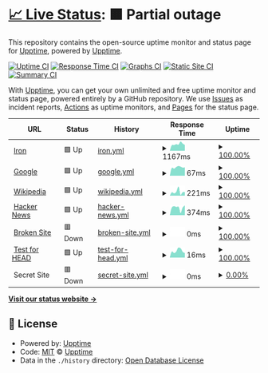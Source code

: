 # [📈 Live Status](https://demo.upptime.js.org): <!--live status--> **🟧 Partial outage**

This repository contains the open-source uptime monitor and status page for [Upptime](https://upptime.js.org), powered by [Upptime](https://github.com/upptime/upptime).

[![Uptime CI](https://github.com/koj-co/upptime/workflows/Uptime%20CI/badge.svg)](https://github.com/koj-co/upptime/actions?query=workflow%3A%22Uptime+CI%22)
[![Response Time CI](https://github.com/koj-co/upptime/workflows/Response%20Time%20CI/badge.svg)](https://github.com/koj-co/upptime/actions?query=workflow%3A%22Response+Time+CI%22)
[![Graphs CI](https://github.com/koj-co/upptime/workflows/Graphs%20CI/badge.svg)](https://github.com/koj-co/upptime/actions?query=workflow%3A%22Graphs+CI%22)
[![Static Site CI](https://github.com/koj-co/upptime/workflows/Static%20Site%20CI/badge.svg)](https://github.com/koj-co/upptime/actions?query=workflow%3A%22Static+Site+CI%22)
[![Summary CI](https://github.com/koj-co/upptime/workflows/Summary%20CI/badge.svg)](https://github.com/koj-co/upptime/actions?query=workflow%3A%22Summary+CI%22)

With [Upptime](https://upptime.js.org), you can get your own unlimited and free uptime monitor and status page, powered entirely by a GitHub repository. We use [Issues](https://github.com/upptime/upptime/issues) as incident reports, [Actions](https://github.com/acolintech/iron-upptime/actions) as uptime monitors, and [Pages](https://demo.upptime.js.org) for the status page.

<!--start: status pages-->
<!-- This summary is generated by Upptime (https://github.com/upptime/upptime) -->
<!-- Do not edit this manually, your changes will be overwritten -->
<!-- prettier-ignore -->
| URL | Status | History | Response Time | Uptime |
| --- | ------ | ------- | ------------- | ------ |
| <img alt="" src="https://icons.duckduckgo.com/ip3/rcontrol.com.mx.ico" height="13"> [Iron](https://rcontrol.com.mx) | 🟩 Up | [iron.yml](https://github.com/acolintech/iron-upptime/commits/HEAD/history/iron.yml) | <details><summary><img alt="Response time graph" src="./graphs/iron/response-time-week.png" height="20"> 1167ms</summary><br><a href="https://acolintech.github.io/iron-upptime/history/iron"><img alt="Response time 1406" src="https://img.shields.io/endpoint?url=https%3A%2F%2Fraw.githubusercontent.com%2Facolintech%2Firon-upptime%2FHEAD%2Fapi%2Firon%2Fresponse-time.json"></a><br><a href="https://acolintech.github.io/iron-upptime/history/iron"><img alt="24-hour response time 1030" src="https://img.shields.io/endpoint?url=https%3A%2F%2Fraw.githubusercontent.com%2Facolintech%2Firon-upptime%2FHEAD%2Fapi%2Firon%2Fresponse-time-day.json"></a><br><a href="https://acolintech.github.io/iron-upptime/history/iron"><img alt="7-day response time 1167" src="https://img.shields.io/endpoint?url=https%3A%2F%2Fraw.githubusercontent.com%2Facolintech%2Firon-upptime%2FHEAD%2Fapi%2Firon%2Fresponse-time-week.json"></a><br><a href="https://acolintech.github.io/iron-upptime/history/iron"><img alt="30-day response time 1200" src="https://img.shields.io/endpoint?url=https%3A%2F%2Fraw.githubusercontent.com%2Facolintech%2Firon-upptime%2FHEAD%2Fapi%2Firon%2Fresponse-time-month.json"></a><br><a href="https://acolintech.github.io/iron-upptime/history/iron"><img alt="1-year response time 1315" src="https://img.shields.io/endpoint?url=https%3A%2F%2Fraw.githubusercontent.com%2Facolintech%2Firon-upptime%2FHEAD%2Fapi%2Firon%2Fresponse-time-year.json"></a></details> | <details><summary><a href="https://acolintech.github.io/iron-upptime/history/iron">100.00%</a></summary><a href="https://acolintech.github.io/iron-upptime/history/iron"><img alt="All-time uptime 99.90%" src="https://img.shields.io/endpoint?url=https%3A%2F%2Fraw.githubusercontent.com%2Facolintech%2Firon-upptime%2FHEAD%2Fapi%2Firon%2Fuptime.json"></a><br><a href="https://acolintech.github.io/iron-upptime/history/iron"><img alt="24-hour uptime 100.00%" src="https://img.shields.io/endpoint?url=https%3A%2F%2Fraw.githubusercontent.com%2Facolintech%2Firon-upptime%2FHEAD%2Fapi%2Firon%2Fuptime-day.json"></a><br><a href="https://acolintech.github.io/iron-upptime/history/iron"><img alt="7-day uptime 100.00%" src="https://img.shields.io/endpoint?url=https%3A%2F%2Fraw.githubusercontent.com%2Facolintech%2Firon-upptime%2FHEAD%2Fapi%2Firon%2Fuptime-week.json"></a><br><a href="https://acolintech.github.io/iron-upptime/history/iron"><img alt="30-day uptime 100.00%" src="https://img.shields.io/endpoint?url=https%3A%2F%2Fraw.githubusercontent.com%2Facolintech%2Firon-upptime%2FHEAD%2Fapi%2Firon%2Fuptime-month.json"></a><br><a href="https://acolintech.github.io/iron-upptime/history/iron"><img alt="1-year uptime 99.99%" src="https://img.shields.io/endpoint?url=https%3A%2F%2Fraw.githubusercontent.com%2Facolintech%2Firon-upptime%2FHEAD%2Fapi%2Firon%2Fuptime-year.json"></a></details>
| <img alt="" src="https://icons.duckduckgo.com/ip3/www.google.com.ico" height="13"> [Google](https://www.google.com) | 🟩 Up | [google.yml](https://github.com/acolintech/iron-upptime/commits/HEAD/history/google.yml) | <details><summary><img alt="Response time graph" src="./graphs/google/response-time-week.png" height="20"> 67ms</summary><br><a href="https://acolintech.github.io/iron-upptime/history/google"><img alt="Response time 104" src="https://img.shields.io/endpoint?url=https%3A%2F%2Fraw.githubusercontent.com%2Facolintech%2Firon-upptime%2FHEAD%2Fapi%2Fgoogle%2Fresponse-time.json"></a><br><a href="https://acolintech.github.io/iron-upptime/history/google"><img alt="24-hour response time 66" src="https://img.shields.io/endpoint?url=https%3A%2F%2Fraw.githubusercontent.com%2Facolintech%2Firon-upptime%2FHEAD%2Fapi%2Fgoogle%2Fresponse-time-day.json"></a><br><a href="https://acolintech.github.io/iron-upptime/history/google"><img alt="7-day response time 67" src="https://img.shields.io/endpoint?url=https%3A%2F%2Fraw.githubusercontent.com%2Facolintech%2Firon-upptime%2FHEAD%2Fapi%2Fgoogle%2Fresponse-time-week.json"></a><br><a href="https://acolintech.github.io/iron-upptime/history/google"><img alt="30-day response time 83" src="https://img.shields.io/endpoint?url=https%3A%2F%2Fraw.githubusercontent.com%2Facolintech%2Firon-upptime%2FHEAD%2Fapi%2Fgoogle%2Fresponse-time-month.json"></a><br><a href="https://acolintech.github.io/iron-upptime/history/google"><img alt="1-year response time 104" src="https://img.shields.io/endpoint?url=https%3A%2F%2Fraw.githubusercontent.com%2Facolintech%2Firon-upptime%2FHEAD%2Fapi%2Fgoogle%2Fresponse-time-year.json"></a></details> | <details><summary><a href="https://acolintech.github.io/iron-upptime/history/google">100.00%</a></summary><a href="https://acolintech.github.io/iron-upptime/history/google"><img alt="All-time uptime 100.00%" src="https://img.shields.io/endpoint?url=https%3A%2F%2Fraw.githubusercontent.com%2Facolintech%2Firon-upptime%2FHEAD%2Fapi%2Fgoogle%2Fuptime.json"></a><br><a href="https://acolintech.github.io/iron-upptime/history/google"><img alt="24-hour uptime 100.00%" src="https://img.shields.io/endpoint?url=https%3A%2F%2Fraw.githubusercontent.com%2Facolintech%2Firon-upptime%2FHEAD%2Fapi%2Fgoogle%2Fuptime-day.json"></a><br><a href="https://acolintech.github.io/iron-upptime/history/google"><img alt="7-day uptime 100.00%" src="https://img.shields.io/endpoint?url=https%3A%2F%2Fraw.githubusercontent.com%2Facolintech%2Firon-upptime%2FHEAD%2Fapi%2Fgoogle%2Fuptime-week.json"></a><br><a href="https://acolintech.github.io/iron-upptime/history/google"><img alt="30-day uptime 100.00%" src="https://img.shields.io/endpoint?url=https%3A%2F%2Fraw.githubusercontent.com%2Facolintech%2Firon-upptime%2FHEAD%2Fapi%2Fgoogle%2Fuptime-month.json"></a><br><a href="https://acolintech.github.io/iron-upptime/history/google"><img alt="1-year uptime 99.99%" src="https://img.shields.io/endpoint?url=https%3A%2F%2Fraw.githubusercontent.com%2Facolintech%2Firon-upptime%2FHEAD%2Fapi%2Fgoogle%2Fuptime-year.json"></a></details>
| <img alt="" src="https://icons.duckduckgo.com/ip3/en.wikipedia.org.ico" height="13"> [Wikipedia](https://en.wikipedia.org) | 🟩 Up | [wikipedia.yml](https://github.com/acolintech/iron-upptime/commits/HEAD/history/wikipedia.yml) | <details><summary><img alt="Response time graph" src="./graphs/wikipedia/response-time-week.png" height="20"> 221ms</summary><br><a href="https://acolintech.github.io/iron-upptime/history/wikipedia"><img alt="Response time 215" src="https://img.shields.io/endpoint?url=https%3A%2F%2Fraw.githubusercontent.com%2Facolintech%2Firon-upptime%2FHEAD%2Fapi%2Fwikipedia%2Fresponse-time.json"></a><br><a href="https://acolintech.github.io/iron-upptime/history/wikipedia"><img alt="24-hour response time 219" src="https://img.shields.io/endpoint?url=https%3A%2F%2Fraw.githubusercontent.com%2Facolintech%2Firon-upptime%2FHEAD%2Fapi%2Fwikipedia%2Fresponse-time-day.json"></a><br><a href="https://acolintech.github.io/iron-upptime/history/wikipedia"><img alt="7-day response time 221" src="https://img.shields.io/endpoint?url=https%3A%2F%2Fraw.githubusercontent.com%2Facolintech%2Firon-upptime%2FHEAD%2Fapi%2Fwikipedia%2Fresponse-time-week.json"></a><br><a href="https://acolintech.github.io/iron-upptime/history/wikipedia"><img alt="30-day response time 231" src="https://img.shields.io/endpoint?url=https%3A%2F%2Fraw.githubusercontent.com%2Facolintech%2Firon-upptime%2FHEAD%2Fapi%2Fwikipedia%2Fresponse-time-month.json"></a><br><a href="https://acolintech.github.io/iron-upptime/history/wikipedia"><img alt="1-year response time 210" src="https://img.shields.io/endpoint?url=https%3A%2F%2Fraw.githubusercontent.com%2Facolintech%2Firon-upptime%2FHEAD%2Fapi%2Fwikipedia%2Fresponse-time-year.json"></a></details> | <details><summary><a href="https://acolintech.github.io/iron-upptime/history/wikipedia">100.00%</a></summary><a href="https://acolintech.github.io/iron-upptime/history/wikipedia"><img alt="All-time uptime 100.00%" src="https://img.shields.io/endpoint?url=https%3A%2F%2Fraw.githubusercontent.com%2Facolintech%2Firon-upptime%2FHEAD%2Fapi%2Fwikipedia%2Fuptime.json"></a><br><a href="https://acolintech.github.io/iron-upptime/history/wikipedia"><img alt="24-hour uptime 100.00%" src="https://img.shields.io/endpoint?url=https%3A%2F%2Fraw.githubusercontent.com%2Facolintech%2Firon-upptime%2FHEAD%2Fapi%2Fwikipedia%2Fuptime-day.json"></a><br><a href="https://acolintech.github.io/iron-upptime/history/wikipedia"><img alt="7-day uptime 100.00%" src="https://img.shields.io/endpoint?url=https%3A%2F%2Fraw.githubusercontent.com%2Facolintech%2Firon-upptime%2FHEAD%2Fapi%2Fwikipedia%2Fuptime-week.json"></a><br><a href="https://acolintech.github.io/iron-upptime/history/wikipedia"><img alt="30-day uptime 100.00%" src="https://img.shields.io/endpoint?url=https%3A%2F%2Fraw.githubusercontent.com%2Facolintech%2Firon-upptime%2FHEAD%2Fapi%2Fwikipedia%2Fuptime-month.json"></a><br><a href="https://acolintech.github.io/iron-upptime/history/wikipedia"><img alt="1-year uptime 100.00%" src="https://img.shields.io/endpoint?url=https%3A%2F%2Fraw.githubusercontent.com%2Facolintech%2Firon-upptime%2FHEAD%2Fapi%2Fwikipedia%2Fuptime-year.json"></a></details>
| <img alt="" src="https://icons.duckduckgo.com/ip3/news.ycombinator.com.ico" height="13"> [Hacker News](https://news.ycombinator.com) | 🟩 Up | [hacker-news.yml](https://github.com/acolintech/iron-upptime/commits/HEAD/history/hacker-news.yml) | <details><summary><img alt="Response time graph" src="./graphs/hacker-news/response-time-week.png" height="20"> 374ms</summary><br><a href="https://acolintech.github.io/iron-upptime/history/hacker-news"><img alt="Response time 309" src="https://img.shields.io/endpoint?url=https%3A%2F%2Fraw.githubusercontent.com%2Facolintech%2Firon-upptime%2FHEAD%2Fapi%2Fhacker-news%2Fresponse-time.json"></a><br><a href="https://acolintech.github.io/iron-upptime/history/hacker-news"><img alt="24-hour response time 486" src="https://img.shields.io/endpoint?url=https%3A%2F%2Fraw.githubusercontent.com%2Facolintech%2Firon-upptime%2FHEAD%2Fapi%2Fhacker-news%2Fresponse-time-day.json"></a><br><a href="https://acolintech.github.io/iron-upptime/history/hacker-news"><img alt="7-day response time 374" src="https://img.shields.io/endpoint?url=https%3A%2F%2Fraw.githubusercontent.com%2Facolintech%2Firon-upptime%2FHEAD%2Fapi%2Fhacker-news%2Fresponse-time-week.json"></a><br><a href="https://acolintech.github.io/iron-upptime/history/hacker-news"><img alt="30-day response time 370" src="https://img.shields.io/endpoint?url=https%3A%2F%2Fraw.githubusercontent.com%2Facolintech%2Firon-upptime%2FHEAD%2Fapi%2Fhacker-news%2Fresponse-time-month.json"></a><br><a href="https://acolintech.github.io/iron-upptime/history/hacker-news"><img alt="1-year response time 308" src="https://img.shields.io/endpoint?url=https%3A%2F%2Fraw.githubusercontent.com%2Facolintech%2Firon-upptime%2FHEAD%2Fapi%2Fhacker-news%2Fresponse-time-year.json"></a></details> | <details><summary><a href="https://acolintech.github.io/iron-upptime/history/hacker-news">100.00%</a></summary><a href="https://acolintech.github.io/iron-upptime/history/hacker-news"><img alt="All-time uptime 99.93%" src="https://img.shields.io/endpoint?url=https%3A%2F%2Fraw.githubusercontent.com%2Facolintech%2Firon-upptime%2FHEAD%2Fapi%2Fhacker-news%2Fuptime.json"></a><br><a href="https://acolintech.github.io/iron-upptime/history/hacker-news"><img alt="24-hour uptime 100.00%" src="https://img.shields.io/endpoint?url=https%3A%2F%2Fraw.githubusercontent.com%2Facolintech%2Firon-upptime%2FHEAD%2Fapi%2Fhacker-news%2Fuptime-day.json"></a><br><a href="https://acolintech.github.io/iron-upptime/history/hacker-news"><img alt="7-day uptime 100.00%" src="https://img.shields.io/endpoint?url=https%3A%2F%2Fraw.githubusercontent.com%2Facolintech%2Firon-upptime%2FHEAD%2Fapi%2Fhacker-news%2Fuptime-week.json"></a><br><a href="https://acolintech.github.io/iron-upptime/history/hacker-news"><img alt="30-day uptime 99.39%" src="https://img.shields.io/endpoint?url=https%3A%2F%2Fraw.githubusercontent.com%2Facolintech%2Firon-upptime%2FHEAD%2Fapi%2Fhacker-news%2Fuptime-month.json"></a><br><a href="https://acolintech.github.io/iron-upptime/history/hacker-news"><img alt="1-year uptime 99.90%" src="https://img.shields.io/endpoint?url=https%3A%2F%2Fraw.githubusercontent.com%2Facolintech%2Firon-upptime%2FHEAD%2Fapi%2Fhacker-news%2Fuptime-year.json"></a></details>
| <img alt="" src="https://icons.duckduckgo.com/ip3/thissitedoesnotexist.com.ico" height="13"> [Broken Site](https://thissitedoesnotexist.com) | 🟥 Down | [broken-site.yml](https://github.com/acolintech/iron-upptime/commits/HEAD/history/broken-site.yml) | <details><summary><img alt="Response time graph" src="./graphs/broken-site/response-time-week.png" height="20"> 0ms</summary><br><a href="https://acolintech.github.io/iron-upptime/history/broken-site"><img alt="Response time 0" src="https://img.shields.io/endpoint?url=https%3A%2F%2Fraw.githubusercontent.com%2Facolintech%2Firon-upptime%2FHEAD%2Fapi%2Fbroken-site%2Fresponse-time.json"></a><br><a href="https://acolintech.github.io/iron-upptime/history/broken-site"><img alt="24-hour response time 0" src="https://img.shields.io/endpoint?url=https%3A%2F%2Fraw.githubusercontent.com%2Facolintech%2Firon-upptime%2FHEAD%2Fapi%2Fbroken-site%2Fresponse-time-day.json"></a><br><a href="https://acolintech.github.io/iron-upptime/history/broken-site"><img alt="7-day response time 0" src="https://img.shields.io/endpoint?url=https%3A%2F%2Fraw.githubusercontent.com%2Facolintech%2Firon-upptime%2FHEAD%2Fapi%2Fbroken-site%2Fresponse-time-week.json"></a><br><a href="https://acolintech.github.io/iron-upptime/history/broken-site"><img alt="30-day response time 0" src="https://img.shields.io/endpoint?url=https%3A%2F%2Fraw.githubusercontent.com%2Facolintech%2Firon-upptime%2FHEAD%2Fapi%2Fbroken-site%2Fresponse-time-month.json"></a><br><a href="https://acolintech.github.io/iron-upptime/history/broken-site"><img alt="1-year response time 0" src="https://img.shields.io/endpoint?url=https%3A%2F%2Fraw.githubusercontent.com%2Facolintech%2Firon-upptime%2FHEAD%2Fapi%2Fbroken-site%2Fresponse-time-year.json"></a></details> | <details><summary><a href="https://acolintech.github.io/iron-upptime/history/broken-site">100.00%</a></summary><a href="https://acolintech.github.io/iron-upptime/history/broken-site"><img alt="All-time uptime 100.00%" src="https://img.shields.io/endpoint?url=https%3A%2F%2Fraw.githubusercontent.com%2Facolintech%2Firon-upptime%2FHEAD%2Fapi%2Fbroken-site%2Fuptime.json"></a><br><a href="https://acolintech.github.io/iron-upptime/history/broken-site"><img alt="24-hour uptime 100.00%" src="https://img.shields.io/endpoint?url=https%3A%2F%2Fraw.githubusercontent.com%2Facolintech%2Firon-upptime%2FHEAD%2Fapi%2Fbroken-site%2Fuptime-day.json"></a><br><a href="https://acolintech.github.io/iron-upptime/history/broken-site"><img alt="7-day uptime 100.00%" src="https://img.shields.io/endpoint?url=https%3A%2F%2Fraw.githubusercontent.com%2Facolintech%2Firon-upptime%2FHEAD%2Fapi%2Fbroken-site%2Fuptime-week.json"></a><br><a href="https://acolintech.github.io/iron-upptime/history/broken-site"><img alt="30-day uptime 100.00%" src="https://img.shields.io/endpoint?url=https%3A%2F%2Fraw.githubusercontent.com%2Facolintech%2Firon-upptime%2FHEAD%2Fapi%2Fbroken-site%2Fuptime-month.json"></a><br><a href="https://acolintech.github.io/iron-upptime/history/broken-site"><img alt="1-year uptime 100.00%" src="https://img.shields.io/endpoint?url=https%3A%2F%2Fraw.githubusercontent.com%2Facolintech%2Firon-upptime%2FHEAD%2Fapi%2Fbroken-site%2Fuptime-year.json"></a></details>
| <img alt="" src="https://icons.duckduckgo.com/ip3/www.google.com.ico" height="13"> [Test for HEAD](https://www.google.com) | 🟩 Up | [test-for-head.yml](https://github.com/acolintech/iron-upptime/commits/HEAD/history/test-for-head.yml) | <details><summary><img alt="Response time graph" src="./graphs/test-for-head/response-time-week.png" height="20"> 16ms</summary><br><a href="https://acolintech.github.io/iron-upptime/history/test-for-head"><img alt="Response time 26" src="https://img.shields.io/endpoint?url=https%3A%2F%2Fraw.githubusercontent.com%2Facolintech%2Firon-upptime%2FHEAD%2Fapi%2Ftest-for-head%2Fresponse-time.json"></a><br><a href="https://acolintech.github.io/iron-upptime/history/test-for-head"><img alt="24-hour response time 11" src="https://img.shields.io/endpoint?url=https%3A%2F%2Fraw.githubusercontent.com%2Facolintech%2Firon-upptime%2FHEAD%2Fapi%2Ftest-for-head%2Fresponse-time-day.json"></a><br><a href="https://acolintech.github.io/iron-upptime/history/test-for-head"><img alt="7-day response time 16" src="https://img.shields.io/endpoint?url=https%3A%2F%2Fraw.githubusercontent.com%2Facolintech%2Firon-upptime%2FHEAD%2Fapi%2Ftest-for-head%2Fresponse-time-week.json"></a><br><a href="https://acolintech.github.io/iron-upptime/history/test-for-head"><img alt="30-day response time 19" src="https://img.shields.io/endpoint?url=https%3A%2F%2Fraw.githubusercontent.com%2Facolintech%2Firon-upptime%2FHEAD%2Fapi%2Ftest-for-head%2Fresponse-time-month.json"></a><br><a href="https://acolintech.github.io/iron-upptime/history/test-for-head"><img alt="1-year response time 25" src="https://img.shields.io/endpoint?url=https%3A%2F%2Fraw.githubusercontent.com%2Facolintech%2Firon-upptime%2FHEAD%2Fapi%2Ftest-for-head%2Fresponse-time-year.json"></a></details> | <details><summary><a href="https://acolintech.github.io/iron-upptime/history/test-for-head">100.00%</a></summary><a href="https://acolintech.github.io/iron-upptime/history/test-for-head"><img alt="All-time uptime 100.00%" src="https://img.shields.io/endpoint?url=https%3A%2F%2Fraw.githubusercontent.com%2Facolintech%2Firon-upptime%2FHEAD%2Fapi%2Ftest-for-head%2Fuptime.json"></a><br><a href="https://acolintech.github.io/iron-upptime/history/test-for-head"><img alt="24-hour uptime 100.00%" src="https://img.shields.io/endpoint?url=https%3A%2F%2Fraw.githubusercontent.com%2Facolintech%2Firon-upptime%2FHEAD%2Fapi%2Ftest-for-head%2Fuptime-day.json"></a><br><a href="https://acolintech.github.io/iron-upptime/history/test-for-head"><img alt="7-day uptime 100.00%" src="https://img.shields.io/endpoint?url=https%3A%2F%2Fraw.githubusercontent.com%2Facolintech%2Firon-upptime%2FHEAD%2Fapi%2Ftest-for-head%2Fuptime-week.json"></a><br><a href="https://acolintech.github.io/iron-upptime/history/test-for-head"><img alt="30-day uptime 100.00%" src="https://img.shields.io/endpoint?url=https%3A%2F%2Fraw.githubusercontent.com%2Facolintech%2Firon-upptime%2FHEAD%2Fapi%2Ftest-for-head%2Fuptime-month.json"></a><br><a href="https://acolintech.github.io/iron-upptime/history/test-for-head"><img alt="1-year uptime 100.00%" src="https://img.shields.io/endpoint?url=https%3A%2F%2Fraw.githubusercontent.com%2Facolintech%2Firon-upptime%2FHEAD%2Fapi%2Ftest-for-head%2Fuptime-year.json"></a></details>
| <img alt="" src="https://icons.duckduckgo.com/ip3/null.ico" height="13"> Secret Site | 🟥 Down | [secret-site.yml](https://github.com/acolintech/iron-upptime/commits/HEAD/history/secret-site.yml) | <details><summary><img alt="Response time graph" src="./graphs/secret-site/response-time-week.png" height="20"> 0ms</summary><br><a href="https://acolintech.github.io/iron-upptime/history/secret-site"><img alt="Response time 0" src="https://img.shields.io/endpoint?url=https%3A%2F%2Fraw.githubusercontent.com%2Facolintech%2Firon-upptime%2FHEAD%2Fapi%2Fsecret-site%2Fresponse-time.json"></a><br><a href="https://acolintech.github.io/iron-upptime/history/secret-site"><img alt="24-hour response time 0" src="https://img.shields.io/endpoint?url=https%3A%2F%2Fraw.githubusercontent.com%2Facolintech%2Firon-upptime%2FHEAD%2Fapi%2Fsecret-site%2Fresponse-time-day.json"></a><br><a href="https://acolintech.github.io/iron-upptime/history/secret-site"><img alt="7-day response time 0" src="https://img.shields.io/endpoint?url=https%3A%2F%2Fraw.githubusercontent.com%2Facolintech%2Firon-upptime%2FHEAD%2Fapi%2Fsecret-site%2Fresponse-time-week.json"></a><br><a href="https://acolintech.github.io/iron-upptime/history/secret-site"><img alt="30-day response time 0" src="https://img.shields.io/endpoint?url=https%3A%2F%2Fraw.githubusercontent.com%2Facolintech%2Firon-upptime%2FHEAD%2Fapi%2Fsecret-site%2Fresponse-time-month.json"></a><br><a href="https://acolintech.github.io/iron-upptime/history/secret-site"><img alt="1-year response time 0" src="https://img.shields.io/endpoint?url=https%3A%2F%2Fraw.githubusercontent.com%2Facolintech%2Firon-upptime%2FHEAD%2Fapi%2Fsecret-site%2Fresponse-time-year.json"></a></details> | <details><summary><a href="https://acolintech.github.io/iron-upptime/history/secret-site">0.00%</a></summary><a href="https://acolintech.github.io/iron-upptime/history/secret-site"><img alt="All-time uptime 11.82%" src="https://img.shields.io/endpoint?url=https%3A%2F%2Fraw.githubusercontent.com%2Facolintech%2Firon-upptime%2FHEAD%2Fapi%2Fsecret-site%2Fuptime.json"></a><br><a href="https://acolintech.github.io/iron-upptime/history/secret-site"><img alt="24-hour uptime 0.00%" src="https://img.shields.io/endpoint?url=https%3A%2F%2Fraw.githubusercontent.com%2Facolintech%2Firon-upptime%2FHEAD%2Fapi%2Fsecret-site%2Fuptime-day.json"></a><br><a href="https://acolintech.github.io/iron-upptime/history/secret-site"><img alt="7-day uptime 0.00%" src="https://img.shields.io/endpoint?url=https%3A%2F%2Fraw.githubusercontent.com%2Facolintech%2Firon-upptime%2FHEAD%2Fapi%2Fsecret-site%2Fuptime-week.json"></a><br><a href="https://acolintech.github.io/iron-upptime/history/secret-site"><img alt="30-day uptime 0.00%" src="https://img.shields.io/endpoint?url=https%3A%2F%2Fraw.githubusercontent.com%2Facolintech%2Firon-upptime%2FHEAD%2Fapi%2Fsecret-site%2Fuptime-month.json"></a><br><a href="https://acolintech.github.io/iron-upptime/history/secret-site"><img alt="1-year uptime 0.00%" src="https://img.shields.io/endpoint?url=https%3A%2F%2Fraw.githubusercontent.com%2Facolintech%2Firon-upptime%2FHEAD%2Fapi%2Fsecret-site%2Fuptime-year.json"></a></details>

<!--end: status pages-->

[**Visit our status website →**](https://demo.upptime.js.org)

## 📄 License

- Powered by: [Upptime](https://github.com/upptime/upptime)
- Code: [MIT](./LICENSE) © [Upptime](https://upptime.js.org)
- Data in the `./history` directory: [Open Database License](https://opendatacommons.org/licenses/odbl/1-0/)
